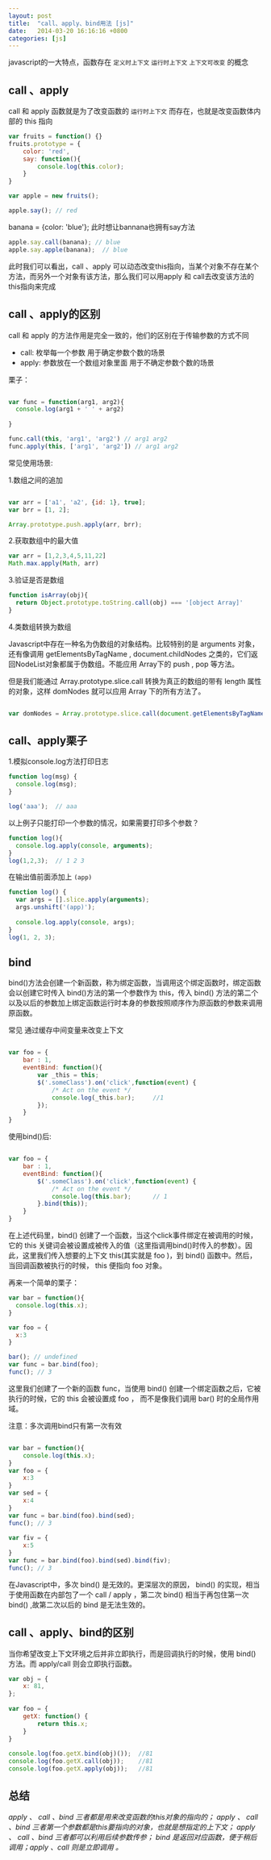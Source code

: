 ```yaml
---
layout: post
title:  "call、apply、bind用法 [js]"
date:   2014-03-20 16:16:16 +0800
categories: [js]
---
```


javascript的一大特点，函数存在 `定义时上下文` `运行时上下文` `上下文可改变` 的概念

## call 、apply

call 和 apply 函数就是为了改变函数的 `运行时上下文` 而存在，也就是改变函数体内部的 this 指向


```javascript
var fruits = function() {}
fruits.prototype = {
    color: 'red',
    say: function(){
        console.log(this.color);
    }
}

var apple = new fruits();

apple.say(); // red

```


banana = {color: 'blue'}; 此时想让bannana也拥有say方法

```javascript
apple.say.call(banana); // blue
apple.say.apple(banana);  // blue

```
此时我们可以看出，call 、apply 可以动态改变this指向，当某个对象不存在某个方法，而另外一个对象有该方法，那么我们可以用apply 和 call去改变该方法的this指向来完成

## call 、apply的区别

call 和 apply 的方法作用是完全一致的，他们的区别在于传输参数的方式不同

- call: 枚举每一个参数   用于确定参数个数的场景
- apply: 参数放在一个数组对象里面  用于不确定参数个数的场景

栗子：

```javascript

var func = function(arg1, arg2){
  console.log(arg1 + ' ' + arg2)
     
}

func.call(this, 'arg1', 'arg2') // arg1 arg2
func.apply(this, ['arg1', 'arg2']) // arg1 arg2

```

常见使用场景:

1.数组之间的追加

```javascript

var arr = ['a1', 'a2', {id: 1}, true];
var brr = [1, 2];

Array.prototype.push.apply(arr, brr);

```

2.获取数组中的最大值

```javascript
var arr = [1,2,3,4,5,11,22]
Math.max.apply(Math, arr)
```

3.验证是否是数组

```javascript
function isArray(obj){
  return Object.prototype.toString.call(obj) === '[object Array]'
}
```

4.类数组转换为数组

Javascript中存在一种名为伪数组的对象结构。比较特别的是 arguments 对象，还有像调用 getElementsByTagName , document.childNodes 之类的，它们返回NodeList对象都属于伪数组。不能应用 Array下的 push , pop 等方法。

但是我们能通过 Array.prototype.slice.call 转换为真正的数组的带有 length 属性的对象，这样 domNodes 就可以应用 Array 下的所有方法了。

```javascript

var domNodes = Array.prototype.slice.call(document.getElementsByTagName("*"));

```



## call、apply栗子

1.模拟console.log方法打印日志

```javascript
function log(msg) {
  console.log(msg);
}

log('aaa');  // aaa
```

以上例子只能打印一个参数的情况，如果需要打印多个参数？

```javascript
function log(){
  console.log.apply(console, arguments);
}
log(1,2,3);  // 1 2 3
```

在输出值前面添加上 `(app)`

```javascript
function log() {
  var args = [].slice.apply(arguments);
  args.unshift('(app)');
  
  console.log.apply(console, args);
}
log(1, 2, 3);
```




## bind

bind()方法会创建一个新函数，称为绑定函数，当调用这个绑定函数时，绑定函数会以创建它时传入 bind()方法的第一个参数作为 this，传入 bind() 方法的第二个以及以后的参数加上绑定函数运行时本身的参数按照顺序作为原函数的参数来调用原函数。

常见 通过缓存中间变量来改变上下文

```javascript

var foo = {
    bar : 1,
    eventBind: function(){
        var _this = this;
        $('.someClass').on('click',function(event) {
            /* Act on the event */
            console.log(_this.bar);     //1
        });
    }
}

```


使用bind()后:

```javascript

var foo = {
    bar : 1,
    eventBind: function(){
        $('.someClass').on('click',function(event) {
            /* Act on the event */
            console.log(this.bar);      // 1
        }.bind(this));
    }
}
```

在上述代码里，bind() 创建了一个函数，当这个click事件绑定在被调用的时候，它的 this 关键词会被设置成被传入的值（这里指调用bind()时传入的参数）。因此，这里我们传入想要的上下文 this(其实就是 foo )，到 bind() 函数中。然后，当回调函数被执行的时候， this 便指向 foo 对象。


再来一个简单的栗子：


```javascript
var bar = function(){
  console.log(this.x);
}

var foo = {
  x:3
}

bar(); // undefined
var func = bar.bind(foo);
func(); // 3

```

这里我们创建了一个新的函数 func，当使用 bind() 创建一个绑定函数之后，它被执行的时候，它的 this 会被设置成 foo ， 而不是像我们调用 bar() 时的全局作用域。

注意：多次调用bind只有第一次有效

```javascript

var bar = function(){
    console.log(this.x);
}
var foo = {
    x:3
}
var sed = {
    x:4
}
var func = bar.bind(foo).bind(sed);
func(); // 3
  
var fiv = {
    x:5
}
var func = bar.bind(foo).bind(sed).bind(fiv);
func(); // 3
```

在Javascript中，多次 bind() 是无效的。更深层次的原因， bind() 的实现，相当于使用函数在内部包了一个 call / apply ，第二次 bind() 相当于再包住第一次 bind() ,故第二次以后的 bind 是无法生效的。


## call 、apply、bind的区别

当你希望改变上下文环境之后并非立即执行，而是回调执行的时候，使用 bind() 方法。而 apply/call 则会立即执行函数。

```javascript
var obj = {
    x: 81,
};
  
var foo = {
    getX: function() {
        return this.x;
    }
}
  
console.log(foo.getX.bind(obj)());  //81
console.log(foo.getX.call(obj));    //81
console.log(foo.getX.apply(obj));   //81
```


## 总结

*apply 、 call 、bind 三者都是用来改变函数的this对象的指向的；*
*apply 、 call 、bind 三者第一个参数都是this要指向的对象，也就是想指定的上下文；*
*apply 、 call 、bind 三者都可以利用后续参数传参；*
*bind 是返回对应函数，便于稍后调用；apply 、call 则是立即调用 。*


